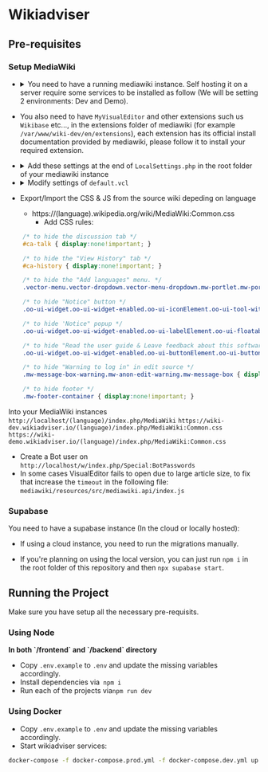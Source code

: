 # Wikiadviser

## Pre-requisites

### Setup MediaWiki

- <details>
   <summary>You need to have a running mediawiki instance. Self hosting it on a server require some services to be installed as follow (We will be setting 2 environments: Dev and Demo).</summary>
   
    - Install Caddy
    - Install Apache2
    - Install PHP, PHP mmodule and additional PHP packages required by MediaWiki ```apt install php libapache2-mod-php php-mbstring php-mysql php-xml```
    - If you are willing to use local database, install one of these supported DataBase systems: `MariaDB`, `PostgreSQL`, `SQLite` or `MySQL`, it's recommended to use managed Database for better security and performance.
    - Don't forget to start all the services above!
    - Configure your databases (you need to create separate databases as many as your wiki instances): 
   
    - Login ```sudo mariadb -u root```: 
      
    ``` 
      CREATE DATABASE my_wiki;
      CREATE USER 'wikiuser'@'localhost' IDENTIFIED BY 'password';
      GRANT ALL PRIVILEGES ON my_wiki.* TO 'wikiuser'@'localhost' WITH GRANT OPTION;
    ```
   
    - Configure Apache2 to listen on port 8080 for demo instance, 8081 for dev instance by adding the following lines to ```/etc/apache2/ports.conf``` :

  ```
    Listen 127.0.0.1:8080
    Listen 127.0.0.1:8081
  ```

  - Next, create two folders wiki-dev and wiki-demo under `/var/www` and add new sites configuration file under `/etc/apache2/sites-available/wiki-dev.conf`

  ```
  <VirtualHost *:8081>
         ServerAdmin webmaster@localhost
         DocumentRoot /var/www/wiki-dev
               <Directory /var/www/wiki-dev>
                        Options FollowSymLinks
                        AllowOverride All
                        Require all granted
               </Directory>
               ErrorLog ${APACHE_LOG_DIR}/error.dev.log
         CustomLog ${APACHE_LOG_DIR}/access.dev.log combined
  </VirtualHost>
  ```

  - `/etc/apache2/sites-available/wiki-demo.conf`

  ```
  <VirtualHost *:8080>
         ServerAdmin webmaster@localhost
         DocumentRoot /var/www/wiki-demo
               <Directory /var/www/wiki-demo>
                        Options FollowSymLinks
                        AllowOverride All
                        Require all granted
               </Directory>
               ErrorLog ${APACHE_LOG_DIR}/error.demo.log
         CustomLog ${APACHE_LOG_DIR}/access.demo.log combined
  </VirtualHost>
  ```

  - Run the following commands: `a2ensite wiki-dev.conf` `a2ensite wiki-demo.conf`
  - Restart Apache2 service !
  - Install MediaWiki from the [official download page](https://www.mediawiki.org/wiki/Download)
  - Extract the file in the following paths `/var/www/wiki-dev` and `/var/www/wiki-demo`
  - Rename the mediawiki folder to `en` and `fr` inside both wiki-demo and wiki-dev (if you need another wiki with different language do the same previous steps within the same folders)
  - Setup Caddy by editing `/etc/caddy/Caddyfile`:

  ```
  https://wiki-dev.wikiadviser.io {
          log {
            output file /var/log/caddy/access-dev.log {
                roll_size 10MiB
                roll_keep 10
                roll_keep_for 24h
            }
          }
          rewrite /robots.txt ./robots.txt # Disable search engine indexing
          reverse_proxy localhost:8081
   }
   #### for Demo/Prod
   https://wiki-demo.wikiadviser.io {
          log {
            output file /var/log/caddy/access-demo.log {
                roll_size 10MiB
                roll_keep 10
                roll_keep_for 24h
            }
          }

  	   	  @publicip {
            not client_ip private_ranges
            not client_ip WIKI_ADVISER_BACKEND_IP
          }
          forward_auth @publicip https://api.wikiadviser.io {
            header_up Host {upstream_hostport}
            header_up X-Real-IP {remote_host}
            uri /authenticate
            copy_headers X-User X-Client-IP X-Forwarded-Uri
          }

          rewrite /robots.txt ./robots.txt # Disable search engine indexing
          reverse_proxy localhost:8080
  }

  ```

  - Add <code>robots.txt</code> to <code>/etc/caddy</code>, will be called in the above Caddyfile.

  ```
    User-agent: *
    Disallow: /
  ```

  - Retsart Caddy service !
  - Open your mediawiki url, first setup will generate you a LocalSettings.php file, add it to the root of your mediawiki installation directory.
  </details>

- You also need to have `MyVisualEditor` and other extensions such us `Wikibase` etc..., in the extensions folder of mediawiki (for example `/var/www/wiki-dev/en/extensions`), each extension has its official install documentation provided by mediawiki, please follow it to install your required extension.

- <details>
    <summary>Add these settings at the end of <code>LocalSettings.php</code> in the root folder of your mediawiki instance</summary>

  ```
  $wgDefaultSkin = "vector-2022";
  wfLoadExtension( 'MyVisualEditor' );
  $wgDefaultRobotPolicy = 'noindex,nofollow'; // To avoid indexing the wiki by search engines.
  wfLoadExtension( 'UniversalLanguageSelector' );

  /* Templates & Modules */
  // https://www.mediawiki.org/wiki/Manual:Importing_Wikipedia_infoboxes_tutorial
  // https://www.mediawiki.org/wiki/Help:Templates

  wfLoadExtension( 'ParserFunctions' );
  $wgPFEnableStringFunctions = true;

  wfLoadExtension( 'Scribunto' );
  $wgScribuntoDefaultEngine = 'luastandalone';
  $wgScribuntoEngineConf['luastandalone']['cpuLimit'] = 60; // 1 minute
  $wgScribuntoEngineConf['luastandalone']['memoryLimit'] = 838860800; // 800M
  $wgMemoryLimit = '800M';
  $wgMaxShellFileSize = 838860800; // 800M
  $wgMaxShellTime = 10 * 60 * 1000; // 10 minutes

  wfLoadExtension( 'TemplateStyles' );
  wfLoadExtension( 'InputBox' );
  wfLoadExtension( 'TemplateData' );
  wfLoadExtension( 'SyntaxHighlight_GeSHi' );

  $wgUseInstantCommons = true;

  wfLoadExtension( 'Cite' );
  wfLoadExtension( 'PageForms' );

  /* Mediawiki Performance tuning */
  // https://www.mediawiki.org/wiki/Manual:Performance_tuning
  // https://www.mediawiki.org/wiki/User:Ilmari_Karonen/Performance_tuning

  // Cache & Lifetime (2 years)
  $wgMainCacheType = CACHE_ACCEL;
  $wgMessageCacheType = CACHE_ACCEL;
  $wgParserCacheType = CACHE_DB;

  $wgParserCacheExpireTime = 63072000;
  $wgRevisionCacheExpiry = 63072000;
  $wgResourceLoaderMaxage = [
  'versioned' => 63072000,
  'unversioned' => 63072000
  ];

  wfLoadExtension( 'WikibaseRepository', "$IP/extensions/Wikibase/extension-repo.json" );
  require_once "$IP/extensions/Wikibase/repo/ExampleSettings.php";

  wfLoadExtension( 'WikibaseClient', "$IP/extensions/Wikibase/extension-client.json" );
  require_once "$IP/extensions/Wikibase/client/ExampleSettings.php";

  $wgWBRepoSettings['allowEntityImport'] = true;

  $wgShowExceptionDetails = true;
  $wgExternalLinkTarget = '_blank';

  $wgRawHtml = true;
  ```

  - Rename the composer.local.json-sample file in the root of MediaWiki install directory (en/fr) to composer.local.json, [for more info check](https://www.mediawiki.org/wiki/Wikibase/Installation).
  - If composer.lock exists delete it and run `composer install --no-dev`
  - Finally, run the following maintenance scripts:

    ```
    php maintenance/run.php ./maintenance/update.php
    php maintenance/run.php ./extensions/Wikibase/lib/maintenance/populateSitesTable.php
    php maintenance/run.php ./extensions/Wikibase/repo/maintenance/rebuildItemsPerSite.php
    php maintenance/run.php ./maintenance/populateInterwiki.php
    ```

  </details>

- <details>
    <summary>Modify settings of <code>default.vcl</code></summary>

  ```
    .first_byte_timeout = 600s;
  ```

  </details>

- Export/Import the CSS & JS from the source wiki depeding on language

  - https://(language).wikipedia.org/wiki/MediaWiki:Common.css
    - Add CSS rules:
```css
    /* to hide the discussion tab */
    #ca-talk { display:none!important; }

    /* to hide the "View History" tab */
    #ca-history { display:none!important; }

    /* to hide the "Add languages" menu. */
    .vector-menu.vector-dropdown.vector-menu-dropdown.mw-portlet.mw-portlet-lang { display:none!important; }

    /* to hide "Notice" button */
    .oo-ui-widget.oo-ui-widget-enabled.oo-ui-iconElement.oo-ui-tool-with-icon.oo-ui-tool.oo-ui-tool-name-notices.oo-ui-popupTool.ve-ui-mwPopupTool { display:none!important; }

    /* to hide 'Notice" popup */
    .oo-ui-widget.oo-ui-widget-enabled.oo-ui-labelElement.oo-ui-floatableElement-floatable.oo-ui-popupWidget-anchored.oo-ui-popupWidget.oo-ui-popupTool-popup.oo-ui-popupWidget-anchored-top:nth-child(2) { display:none!important; }

    /* to hide "Read the user guide & Leave feedback about this software" list items */
    .oo-ui-widget.oo-ui-widget-enabled.oo-ui-buttonElement.oo-ui-buttonElement-frameless.oo-ui-iconElement.oo-ui-labelElement.oo-ui-buttonWidget:nth-child(1), .oo-ui-widget.oo-ui-widget-enabled.oo-ui-buttonElement.oo-ui-buttonElement-frameless.oo-ui-iconElement.oo-ui-labelElement.oo-ui-buttonWidget:nth-child(3) { display:none!important; }

    /* to hide "Warning to log in" in edit source */
    .mw-message-box-warning.mw-anon-edit-warning.mw-message-box { display:none!important; }

    /* to hide footer */
    .mw-footer-container { display:none!important; }
```

  Into your MediaWiki instances
`http://localhost/(language)/index.php/MediaWiki`
`https://wiki-dev.wikiadviser.io/(language)/index.php/MediaWiki:Common.css`
`https://wiki-demo.wikiadviser.io/(language)/index.php/MediaWiki:Common.css`

- Create a Bot user on `http://localhost/w/index.php/Special:BotPasswords`
- In some cases VisualEditor fails to open due to large article size, to fix that increase the `timeout` in the following file: `mediawiki/resources/src/mediawiki.api/index.js`

### Supabase

You need to have a supabase instance (In the cloud or locally hosted):

- If using a cloud instance, you need to run the migrations manually.

* If you're planning on using the local version, you can just run `npm i` in the root folder of this repository and then `npx supabase start`.

## Running the Project

Make sure you have setup all the necessary pre-requisits.

### Using Node

<b>
In both `/frontend` and `/backend` directory
</b>

- Copy `.env.example` to `.env` and update the missing variables accordingly.
- Install dependencies via` npm i`
- Run each of the projects via`npm run dev`

### Using Docker

- Copy `.env.example` to `.env` and update the missing variables accordingly.
- Start wikiadviser services:

```sh
docker-compose -f docker-compose.prod.yml -f docker-compose.dev.yml up --build --force-recreate -d
```

